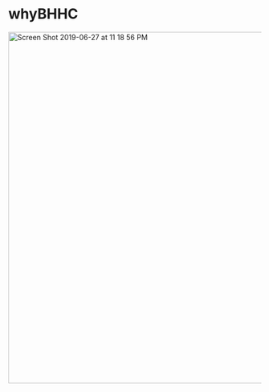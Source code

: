 # whyBHHC

<img width="700" alt="Screen Shot 2019-06-27 at 11 18 56 PM" src="https://user-images.githubusercontent.com/52301115/60322602-b83f0e00-9934-11e9-9988-a6d4609769a5.png">
